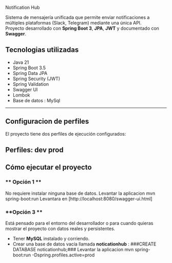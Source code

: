 Notification Hub

Sistema de mensajería unificada que permite enviar notificaciones a múltiples plataformas (Slack, Telegram) mediante una única API.  
Proyecto desarrollado con **Spring Boot 3**, **JPA**, **JWT** y documentado con **Swagger**.

## Tecnologias utilizadas

- Java 21  
- Spring Boot 3.5  
- Spring Data JPA  
- Spring Security (JWT)  
- Spring Validation  
- Swagger UI 
- Lombok  
- Base de datos : MySql

---

## Configuracion de perfiles

El proyecto tiene dos perfiles de ejecución configurados:

Perfiles: 
**dev** 
**prod** 
---
## Cómo ejecutar el proyecto
### ** Opción 1 **
No requiere instalar ninguna base de datos.
Levantar la aplicacion
mvn spring-boot:run
Levantara en [http://localhost:8080/swagger-ui.html]

###  **Opción 3 **  
Está pensado para el entorno del desarrollador o para cuando quieras mostrar el proyecto con datos reales y persistentes.
- Tener **MySQL** instalado y corriendo.
- Crear una base de datos vacía llamada **noticationhub** :
  ###CREATE DATABASE noticationhub;###
Levantar la aplicacion
  mvn spring-boot:run -Dspring.profiles.active=prod
